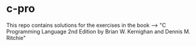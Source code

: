 # c-pro
This repo contains solutions for the exercises in the book --> "C Programming Language 2nd Edition  by Brian W. Kernighan and Dennis M. Ritchie"
